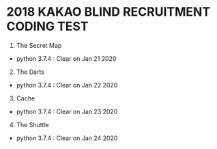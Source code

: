 # 2018 KAKAO BLIND RECRUITMENT CODING TEST

1. The Secret Map
- python 3.7.4 : Clear on Jan 21 2020

2. The Darts
- python 3.7.4 : Clear on Jan 22 2020

3. Cache
- python 3.7.4 : Clear on Jan 23 2020

4. The Shuttle
- python 3.7.4 : Clear on Jan 24 2020
